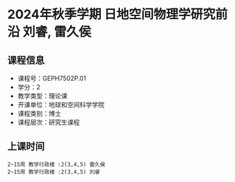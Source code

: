 # 2024年秋季学期 日地空间物理学研究前沿 刘睿, 雷久侯






## 课程信息

- 课程号：GEPH7502P.01
- 学分：2
- 教学类型：理论课
- 开课单位：地球和空间科学学院
- 课程类别：博士
- 课程层次：研究生课程

## 上课时间

```
2~15周 教学行政楼 :2(3,4,5) 雷久侯
2~15周 教学行政楼 :2(3,4,5) 刘睿
```


